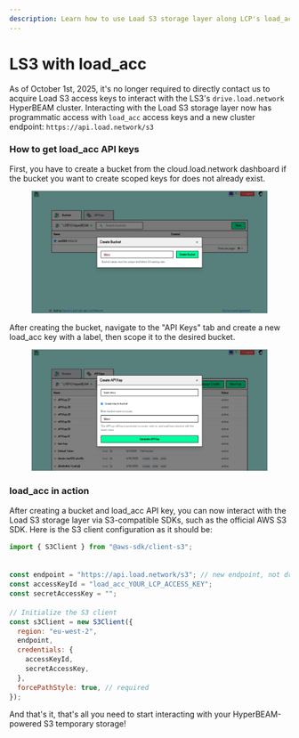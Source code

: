 ```yaml
---
description: Learn how to use Load S3 storage layer along LCP's load_acc api keys
---
```


# LS3 with load\_acc

As of October 1st, 2025, it's no longer required to directly contact us to acquire Load S3 access keys to interact with the LS3's `drive.load.network` HyperBEAM cluster. Interacting with the Load S3 storage layer now has programmatic access with `load_acc` access keys and a new cluster endpoint: `https://api.load.network/s3`&#x20;

### How to get load\_acc API keys

First, you have to create a bucket from the cloud.load.network dashboard if the bucket you want to create scoped keys for does not already exist.

<figure><img src="../.gitbook/assets/image (1) (1) (1).png" alt=""><figcaption></figcaption></figure>

After creating the bucket, navigate to the "API Keys" tab and create a new load\_acc key with a label, then scope it to the desired bucket.

<figure><img src="../.gitbook/assets/image (1) (1).png" alt=""><figcaption></figcaption></figure>

### load\_acc in action

After creating a bucket and load\_acc API key, you can now interact with the Load S3 storage layer via S3-compatible SDKs, such as the official AWS S3 SDK. Here is the S3 client configuration as it should be:

```javascript
import { S3Client } from "@aws-sdk/client-s3";


const endpoint = "https://api.load.network/s3"; // new endpoint, not drive.load.network 
const accessKeyId = "load_acc_YOUR_LCP_ACCESS_KEY";
const secretAccessKey = ""; 

// Initialize the S3 client
const s3Client = new S3Client({
  region: "eu-west-2",
  endpoint,
  credentials: {
    accessKeyId,
    secretAccessKey,
  },
  forcePathStyle: true, // required
});
```

And that's it, that's all you need to start interacting with your HyperBEAM-powered S3 temporary storage!
